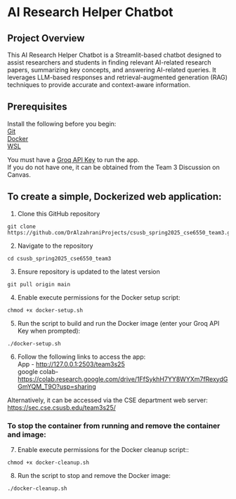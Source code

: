 # AI Research Helper Chatbot
## Project Overview
This AI Research Helper Chatbot is a Streamlit-based chatbot designed to assist researchers and students in finding relevant AI-related research papers, summarizing key concepts, and answering AI-related queries. It leverages LLM-based responses and retrieval-augmented generation (RAG) techniques to provide accurate and context-aware information.

## Prerequisites
Install the following before you begin:  
   [Git](https://git-scm.com/)  
   [Docker](https://www.docker.com/)  
   [WSL](https://learn.microsoft.com/en-us/windows/wsl/install)  
  
You must have a [Groq API Key](https://console.groq.com/keys) to run the app.  
If you do not have one, it can be obtained from the Team 3 Discussion on Canvas.  

## To create a simple, Dockerized web application:
1) Clone this GitHub repository
```
git clone https://github.com/DrAlzahraniProjects/csusb_spring2025_cse6550_team3.git
```
2) Navigate to the repository
```
cd csusb_spring2025_cse6550_team3 
```
3) Ensure repository is updated to the latest version
```
git pull origin main
```
4) Enable execute permissions for the Docker setup script:
```
chmod +x docker-setup.sh
```
5) Run the script to build and run the Docker image (enter your Groq API Key when prompted):
```
./docker-setup.sh
```
6) Follow the following links to access the app:  
App - http://127.0.0.1:2503/team3s25  
google colab- https://colab.research.google.com/drive/1FfSykhH7YY8WYXm7fRexydGGmYQM_T9O?usp=sharing

Alternatively, it can be accessed via the CSE department web server:
https://sec.cse.csusb.edu/team3s25/

### To stop the container from running and remove the container and image:
7) Enable execute permissions for the Docker cleanup script::
```
chmod +x docker-cleanup.sh
```
8) Run the script to stop and remove the Docker image:
```
./docker-cleanup.sh
```
